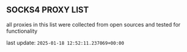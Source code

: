 ## SOCKS4 PROXY LIST

all proxies in this list were collected from open sources and tested for functionality

last update: `2025-01-18 12:52:11.237069+00:00`